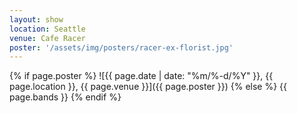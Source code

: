 ```yaml
---
layout: show
location: Seattle
venue: Cafe Racer
poster: '/assets/img/posters/racer-ex-florist.jpg'
---
```


{% if page.poster %}
![{{ page.date | date: "%m/%-d/%Y" }}, {{ page.location }}, {{ page.venue }}]({{ page.poster }})
{% else %}
{{ page.bands }}
{% endif %}
